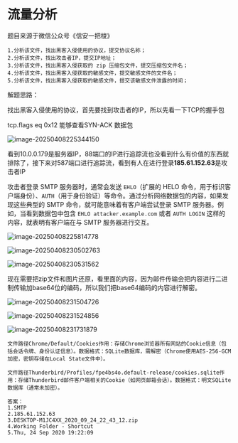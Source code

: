# 流量分析

题目来源于微信公众号《信安一把梭》

```
1.分析该文件，找出黑客入侵使用的协议，提交协议名称；
2.分析该文件，找出攻击者IP，提交IP地址；
3.分析该文件，找出黑客入侵获取的 zip 压缩包文件，提交压缩包文件名；
4.分析该文件，找出黑客入侵获取的敏感文件，提交敏感文件的文件名；
5.分析该文件，找出黑客入侵获取的敏感文件，提交该敏感文件泄露的时间；
```

解题思路：

找出黑客入侵使用的协议，首先要找到攻击者的IP，所以先看一下TCP的握手包

tcp.flags eq 0x12 能够查看SYN-ACK 数据包

![image-20250408225344150](C:\Users\laity\AppData\Roaming\Typora\typora-user-images\image-20250408225344150.png)

看到10.0.0.179是服务器IP，88端口的IP进行追踪流也没看到什么有价值的东西就排除了，接下来对587端口进行追踪流，看到有人在进行登录**185.61.152.63**是攻击者IP

攻击者登录 SMTP 服务器时，通常会发送 `EHLO`（扩展的 HELO 命令，用于标识客户端身份）、`AUTH`（用于身份验证）等命令。通过分析网络数据包的内容，如果发现这些典型的 SMTP 命令，就可能意味着有客户端尝试登录 SMTP 服务器。例如，当看到数据包中包含 `EHLO attacker.example.com` 或者 `AUTH LOGIN` 这样的内容，就表明有客户端在与 SMTP 服务器进行交互。

![image-20250408225814778](C:\Users\laity\AppData\Roaming\Typora\typora-user-images\image-20250408225814778.png)

![image-20250408230502763](C:\Users\laity\AppData\Roaming\Typora\typora-user-images\image-20250408230502763.png)



![image-20250408230531562](C:\Users\laity\AppData\Roaming\Typora\typora-user-images\image-20250408230531562.png)

现在需要把zip文件和图片还原，看里面的内容，因为邮件传输会把内容进行二进制传输加base64位的编码，所以我们把base64编码的内容进行解密。

![image-20250408231504726](C:\Users\laity\AppData\Roaming\Typora\typora-user-images\image-20250408231504726.png)

![image-20250408231524856](C:\Users\laity\AppData\Roaming\Typora\typora-user-images\image-20250408231524856.png)

![image-20250408231731879](C:\Users\laity\AppData\Roaming\Typora\typora-user-images\image-20250408231731879.png)

```
文件路径Chrome/Default/Cookies作用：存储Chrome浏览器所有网站的Cookie信息（包括会话令牌、身份认证信息）。数据格式：SQLite数据库，需解密（Chrome使用AES-256-GCM加密，密钥存储在Local State文件中）。
```

```
文件路径Thunderbird/Profiles/fpe4bs4o.default-release/cookies.sqlite作用：存储Thunderbird邮件客户端相关的Cookie（如网页邮箱会话）。数据格式：明文SQLite数据库（通常未加密）。
```

```
答案：
1.SMTP
2.185.61.152.63
3.DESKTOP-M1JC4XX_2020_09_24_22_43_12.zip
4.Working Folder - Shortcut
5.Thu, 24 Sep 2020 19:22:09
```

